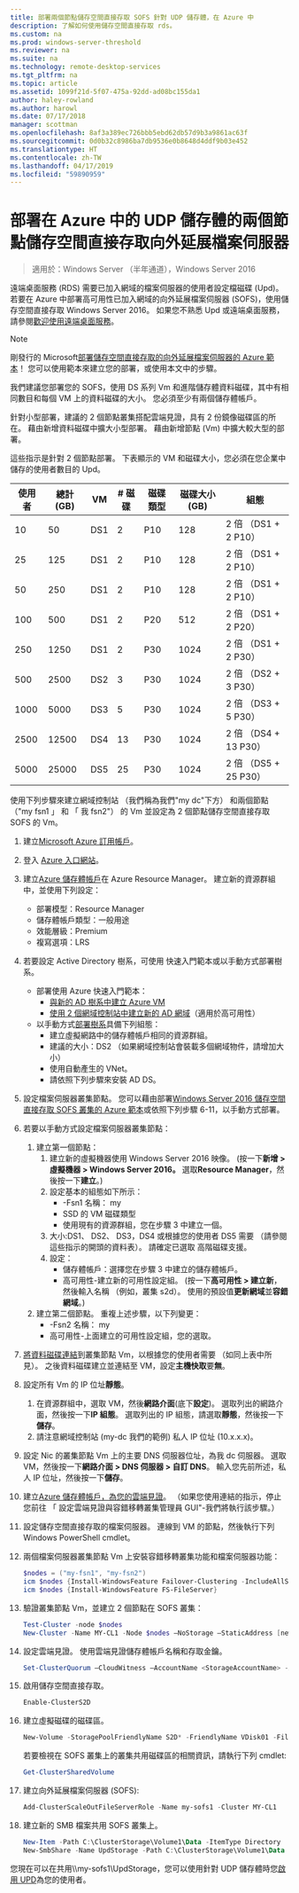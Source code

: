 ```yaml
---
title: 部署兩個節點儲存空間直接存取 SOFS 針對 UDP 儲存體，在 Azure 中
description: 了解如何使用儲存空間直接存取 rds。
ms.custom: na
ms.prod: windows-server-threshold
ms.reviewer: na
ms.suite: na
ms.technology: remote-desktop-services
ms.tgt_pltfrm: na
ms.topic: article
ms.assetid: 1099f21d-5f07-475a-92dd-ad08bc155da1
author: haley-rowland
ms.author: harowl
ms.date: 07/17/2018
manager: scottman
ms.openlocfilehash: 8af3a389ec726bbb5ebd62db57d9b3a9861ac63f
ms.sourcegitcommit: 0d0b32c8986ba7db9536e0b8648d4ddf9b03e452
ms.translationtype: HT
ms.contentlocale: zh-TW
ms.lasthandoff: 04/17/2019
ms.locfileid: "59890959"
---
```

# <a name="deploy-a-two-node-storage-spaces-direct-scale-out-file-server-for-upd-storage-in-azure"></a>部署在 Azure 中的 UDP 儲存體的兩個節點儲存空間直接存取向外延展檔案伺服器

>適用於：Windows Server （半年通道），Windows Server 2016

遠端桌面服務 (RDS) 需要已加入網域的檔案伺服器的使用者設定檔磁碟 (Upd)。 若要在 Azure 中部署高可用性已加入網域的向外延展檔案伺服器 (SOFS)，使用儲存空間直接存取 Windows Server 2016。 如果您不熟悉 Upd 或遠端桌面服務，請參閱[歡迎使用遠端桌面服務](welcome-to-rds.md)。

> [!NOTE] 
> 剛發行的 Microsoft[部署儲存空間直接存取的向外延展檔案伺服器的 Azure 範本](https://azure.microsoft.com/documentation/templates/301-storage-spaces-direct/)！ 您可以使用範本來建立您的部署，或使用本文中的步驟。 

我們建議您部署您的 SOFS，使用 DS 系列 Vm 和進階儲存體資料磁碟，其中有相同數目和每個 VM 上的資料磁碟的大小。 您必須至少有兩個儲存體帳戶。 

針對小型部署，建議的 2 個節點叢集搭配雲端見證，具有 2 份鏡像磁碟區的所在。 藉由新增資料磁碟中擴大小型部署。 藉由新增節點 (Vm) 中擴大較大型的部署。 

這些指示是針對 2 個節點部署。 下表顯示的 VM 和磁碟大小，您必須在您企業中儲存的使用者數目的 Upd。 

| 使用者 | 總計 (GB) | VM | # 磁碟 | 磁碟類型 | 磁碟大小 (GB) | 組態   |
|-------|------------|----|---------|-----------|----------------|-----------------|
| 10    | 50         | DS1 | 2       | P10       | 128            | 2 倍 （DS1 + 2 P10）  |
| 25    | 125        | DS1 | 2       | P10       | 128            | 2 倍 （DS1 + 2 P10）  |
| 50    | 250        | DS1 | 2       | P10       | 128            | 2 倍 （DS1 + 2 P10）  |
| 100   | 500        | DS1 | 2       | P20       | 512            | 2 倍 （DS1 + 2 P20）  |
| 250   | 1250       | DS1 | 2       | P30       | 1024           | 2 倍 （DS1 + 2 P30）  |
| 500   | 2500       | DS2 | 3       | P30       | 1024           | 2 倍 （DS2 + 3 P30）  |
| 1000  | 5000       | DS3 | 5       | P30       | 1024           | 2 倍 （DS3 + 5 P30）  |
| 2500  | 12500      | DS4 | 13      | P30       | 1024           | 2 倍 （DS4 + 13 P30） |
| 5000  | 25000      | DS5 | 25      | P30       | 1024           | 2 倍 （DS5 + 25 P30） | 

使用下列步驟來建立網域控制站 （我們稱為我們"my dc"下方） 和兩個節點 （"my fsn1 」 和 「 我 fsn2"） 的 Vm 並設定為 2 個節點儲存空間直接存取 SOFS 的 Vm。

1. 建立[Microsoft Azure 訂用帳戶](https://azure.microsoft.com)。
2. 登入 [Azure 入口網站](https://ms.portal.azure.com)。
3. 建立[Azure 儲存體帳戶](https://azure.microsoft.com/documentation/articles/storage-create-storage-account/#create-a-storage-account)在 Azure Resource Manager。 建立新的資源群組中，並使用下列設定：
   - 部署模型：Resource Manager
   - 儲存體帳戶類型：一般用途
   - 效能層級：Premium
   - 複寫選項：LRS
4. 若要設定 Active Directory 樹系，可使用 快速入門範本或以手動方式部署樹系。 
   - 部署使用 Azure 快速入門範本：
      - [與新的 AD 樹系中建立 Azure VM](https://azure.microsoft.com/documentation/templates/active-directory-new-domain/)
      - [使用 2 個網域控制站中建立新的 AD 網域](https://azure.microsoft.com/documentation/templates/active-directory-new-domain-ha-2-dc/)（適用於高可用性）
   - 以手動方式[部署樹系](https://azure.microsoft.com/documentation/articles/active-directory-new-forest-virtual-machine/)具備下列組態：
      - 建立虛擬網路中的儲存體帳戶相同的資源群組。
      - 建議的大小：DS2 （如果網域控制站會裝載多個網域物件，請增加大小）
      - 使用自動產生的 VNet。
      - 請依照下列步驟來安裝 AD DS。
5. 設定檔案伺服器叢集節點。 您可以藉由部署[Windows Server 2016 儲存空間直接存取 SOFS 叢集的 Azure 範本](https://azure.microsoft.com/resources/templates/301-storage-spaces-direct/)或依照下列步驟 6-11，以手動方式部署。
5. 若要以手動方式設定檔案伺服器叢集節點：
   1. 建立第一個節點： 
      1. 建立新的虛擬機器使用 Windows Server 2016 映像。 (按一下**新增 > 虛擬機器 > Windows Server 2016。** 選取**Resource Manager**，然後按一下**建立**。)
      2. 設定基本的組態如下所示：
         - -Fsn1 名稱： my
         - SSD 的 VM 磁碟類型
         - 使用現有的資源群組，您在步驟 3 中建立一個。 
      3. 大小:DS1、 DS2、 DS3，DS4 或根據您的使用者 DS5 需要 （請參閱這些指示的開頭的資料表）。 請確定已選取 高階磁碟支援。
      4. 設定： 
         - 儲存體帳戶：選擇您在步驟 3 中建立的儲存體帳戶。
         - 高可用性-建立新的可用性設定組。 (按一下**高可用性 > 建立新**，然後輸入名稱 （例如，叢集 s2d）。 使用的預設值**更新網域**並**容錯網域**。)
   2. 建立第二個節點。 重複上述步驟，以下列變更：
      - -Fsn2 名稱： my
      - 高可用性-上面建立的可用性設定組，您的選取。  
6. [將資料磁碟連結](https://azure.microsoft.com/documentation/articles/virtual-machines-windows-attach-disk-portal/)到叢集節點 Vm，以根據您的使用者需要 （如同上表中所見）。 之後資料磁碟建立並連結至 VM，設定**主機快取**要**無**。
7. 設定所有 Vm 的 IP 位址**靜態**。 
   1. 在資源群組中，選取 VM，然後**網路介面**(底下**設定**)。 選取列出的網路介面，然後按一下**IP 組態**。 選取列出的 IP 組態，請選取**靜態**，然後按一下**儲存**。
   2. 請注意網域控制站 (my-dc 我們的範例) 私人 IP 位址 (10.x.x.x)。
8. 設定 Nic 的叢集節點 Vm 上的主要 DNS 伺服器位址，為我 dc 伺服器。 選取 VM，然後按一下**網路介面 > DNS 伺服器 > 自訂 DNS**。 輸入您先前所述，私人 IP 位址，然後按一下**儲存**。
9. 建立[Azure 儲存體帳戶，為您的雲端見證](https://docs.microsoft.com/windows-server/failover-clustering/deploy-cloud-witness)。 （如果您使用連結的指示，停止您前往 「 設定雲端見證與容錯移轉叢集管理員 GUI"-我們將執行該步驟。）
10. 設定儲存空間直接存取的檔案伺服器。 連線到 VM 的節點，然後執行下列 Windows PowerShell cmdlet。
   1. 兩個檔案伺服器叢集節點 Vm 上安裝容錯移轉叢集功能和檔案伺服器功能：

      ```powershell
      $nodes = ("my-fsn1", "my-fsn2")
      icm $nodes {Install-WindowsFeature Failover-Clustering -IncludeAllSubFeature -IncludeManagementTools} 
      icm $nodes {Install-WindowsFeature FS-FileServer} 
      ```
   2. 驗證叢集節點 Vm，並建立 2 個節點在 SOFS 叢集：

      ```powershell
      Test-Cluster -node $nodes
      New-Cluster -Name MY-CL1 -Node $nodes –NoStorage –StaticAddress [new address within your addr space]
      ``` 
   3. 設定雲端見證。 使用雲端見證儲存體帳戶名稱和存取金鑰。

      ```powershell
      Set-ClusterQuorum –CloudWitness –AccountName <StorageAccountName> -AccessKey <StorageAccountAccessKey> 
      ```
   4. 啟用儲存空間直接存取。

      ```powershell
      Enable-ClusterS2D 
      ```
      
   5. 建立虛擬磁碟的磁碟區。

      ```powershell
      New-Volume -StoragePoolFriendlyName S2D* -FriendlyName VDisk01 -FileSystem CSVFS_REFS -Size 120GB 
      ```
      若要檢視在 SOFS 叢集上的叢集共用磁碟區的相關資訊，請執行下列 cmdlet:

      ```powershell
      Get-ClusterSharedVolume
      ```
   
   6. 建立向外延展檔案伺服器 (SOFS):

      ```powershell
      Add-ClusterScaleOutFileServerRole -Name my-sofs1 -Cluster MY-CL1
      ```

   7. 建立新的 SMB 檔案共用 SOFS 叢集上。

      ```powershell
      New-Item -Path C:\ClusterStorage\Volume1\Data -ItemType Directory
      New-SmbShare -Name UpdStorage -Path C:\ClusterStorage\Volume1\Data
      ```

您現在可以在共用&#92;\my-sofs1\UpdStorage，您可以使用針對 UDP 儲存體時您[啟用 UPD](https://social.technet.microsoft.com/wiki/contents/articles/15304.installing-and-configuring-user-profile-disks-upd-in-windows-server-2012.aspx)為您的使用者。 
